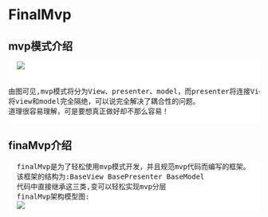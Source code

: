 # FinalMvp
<h2>mvp模式介绍</h2>
<pre  style="background:#ffffff;">
  <img src="http://a.hiphotos.baidu.com/baike/c0%3Dbaike80%2C5%2C5%2C80%2C26/sign=0d3000fa9c25bc313f5009ca3fb6e6d4/8b82b9014a90f603534849733c12b31bb051ed0e.jpg"/>
  
  由图可见,mvp模式将分为View、presenter、model，而presenter将连接View和model，view和model之间不允许直接交互.
  将view和model完全隔绝，可以说完全解决了耦合性的问题。
  道理很容易理解，可是要想真正做好却不那么容易！
</pre>
<h2>finaMvp介绍</h2>
<pre style="background:#ffffff;">
  finalMvp是为了轻松使用mvp模式开发，并且规范mvp代码而编写的框架。
  该框架的结构为:BaseView BasePresenter BaseModel
  代码中直接继承这三类,变可以轻松实现mvp分层
  finalMvp架构模型图:
  <img src="https://github.com/yuanfen7650/FinalMvp/blob/master/README/finaMvpDXF.png?raw=true"/>
</pre>
